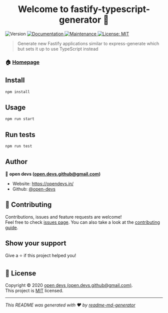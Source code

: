 <h1 align="center">Welcome to fastify-typescript-generator 👋</h1>
<p>
  <img alt="Version" src="https://img.shields.io/badge/version-0.0.1BETA-blue.svg?cacheSeconds=2592000" />
  <a href="https://github.com/open-devs/fastify-typescript-generator#readme" target="_blank">
    <img alt="Documentation" src="https://img.shields.io/badge/documentation-yes-brightgreen.svg" />
  </a>
  <a href="https://github.com/open-devs/fastify-typescript-generator/graphs/commit-activity" target="_blank">
    <img alt="Maintenance" src="https://img.shields.io/badge/Maintained%3F-yes-green.svg" />
  </a>
  <a href="https://github.com/open-devs/fastify-typescript-generator/blob/master/LICENSE" target="_blank">
    <img alt="License: MIT" src="https://img.shields.io/github/license/open-devs/fastify-typescript-generator" />
  </a>
</p>

> Generate new Fastify applications similar to express-generate which but sets it up to use TypeScript instead

### 🏠 [Homepage](https://github.com/open-devs/fastify-typescript-generator#readme)

## Install

```sh
npm install
```

## Usage

```sh
npm run start
```

## Run tests

```sh
npm run test
```

## Author

👤 **open devs (open.devs.github@gmail.com)**

* Website: https://opendevs.in/
* Github: [@open-devs](https://github.com/open-devs)

## 🤝 Contributing

Contributions, issues and feature requests are welcome!<br />Feel free to check [issues page](https://github.com/open-devs/fastify-typescript-generator/issues). You can also take a look at the [contributing guide](https://github.com/open-devs/fastify-typescript-generator/blob/master/CONTRIBUTING.md).

## Show your support

Give a ⭐️ if this project helped you!

## 📝 License

Copyright © 2020 [open devs (open.devs.github@gmail.com)](https://github.com/open-devs).<br />
This project is [MIT](https://github.com/open-devs/fastify-typescript-generator/blob/master/LICENSE) licensed.

***
_This README was generated with ❤️ by [readme-md-generator](https://github.com/kefranabg/readme-md-generator)_